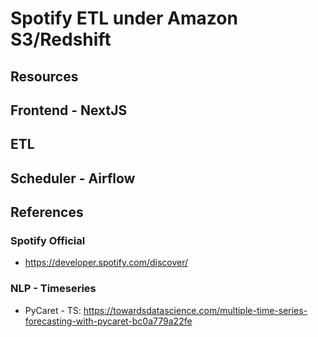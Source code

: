 # Spotify ETL under Amazon S3/Redshift

## Resources

## Frontend - NextJS


## ETL


## Scheduler - Airflow


## References

### Spotify Official

- https://developer.spotify.com/discover/

### NLP - Timeseries 

- PyCaret - TS: https://towardsdatascience.com/multiple-time-series-forecasting-with-pycaret-bc0a779a22fe